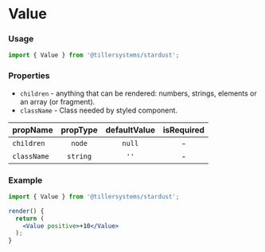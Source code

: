 # Value

### Usage

```jsx
import { Value } from '@tillersystems/stardust';
```

<!-- STORY -->

### Properties

- `children` - anything that can be rendered: numbers, strings, elements or an array (or fragment).
- `className` - Class needed by styled component.

| propName    | propType | defaultValue | isRequired |
| ----------- | :------: | :----------: | :--------: |
| `children`  |  `node`  |    `null`    |     -      |
| `className` | `string` |     `''`     |     -      |

### Example

```jsx
import { Value } from '@tillersystems/stardust';

render() {
  return (
    <Value positive>+10</Value>
  );
}
```
